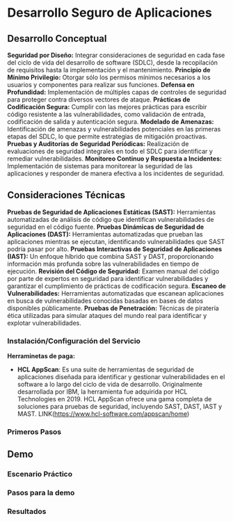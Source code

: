 # Desarrollo Seguro de Aplicaciones
## Desarrollo Conceptual
**Seguridad por Diseño:** Integrar consideraciones de seguridad en cada fase del ciclo de vida del desarrollo de software (SDLC), desde la recopilación de requisitos hasta la implementación y el mantenimiento.
**Principio de Mínimo Privilegio:** Otorgar sólo los permisos mínimos necesarios a los usuarios y componentes para realizar sus funciones.
**Defensa en Profundidad:** Implementación de múltiples capas de controles de seguridad para proteger contra diversos vectores de ataque.
**Prácticas de Codificación Segura:** Cumplir con las mejores prácticas para escribir código resistente a las vulnerabilidades, como validación de entrada, codificación de salida y autenticación segura.
**Modelado de Amenazas:** Identificación de amenazas y vulnerabilidades potenciales en las primeras etapas del SDLC, lo que permite estrategias de mitigación proactivas.
**Pruebas y Auditorías de Seguridad Periódicas:** Realización de evaluaciones de seguridad integrales en todo el SDLC para identificar y remediar vulnerabilidades.
**Monitoreo Continuo y Respuesta a Incidentes:** Implementación de sistemas para monitorear la seguridad de las aplicaciones y responder de manera efectiva a los incidentes de seguridad.

## Consideraciones Técnicas
**Pruebas de Seguridad de Aplicaciones Estáticas (SAST):** Herramientas automatizadas de análisis de código que identifican vulnerabilidades de seguridad en el código fuente.
**Pruebas Dinámicas de Seguridad de Aplicaciones (DAST):** Herramientas automatizadas que prueban las aplicaciones mientras se ejecutan, identificando vulnerabilidades que SAST podría pasar por alto.
**Pruebas Interactivas de Seguridad de Aplicaciones (IAST):** Un enfoque híbrido que combina SAST y DAST, proporcionando información más profunda sobre las vulnerabilidades en tiempo de ejecución.
**Revisión del Código de Seguridad:** Examen manual del código por parte de expertos en seguridad para identificar vulnerabilidades y garantizar el cumplimiento de prácticas de codificación segura.
**Escaneo de Vulnerabilidades:** Herramientas automatizadas que escanean aplicaciones en busca de vulnerabilidades conocidas basadas en bases de datos disponibles públicamente.
**Pruebas de Penetración:** Técnicas de piratería ética utilizadas para simular ataques del mundo real para identificar y explotar vulnerabilidades.

### Instalación/Configuración del Servicio
**Herraminetas de paga:**
 - **HCL AppScan**: Es una suite de herramientas de seguridad de aplicaciones diseñada para identificar y gestionar vulnerabilidades en el software a lo largo del ciclo de vida de desarrollo. Originalmente desarrollada por IBM, la herramienta fue adquirida por HCL Technologies en 2019. HCL AppScan ofrece una gama completa de soluciones para pruebas de seguridad, incluyendo SAST, DAST, IAST y MAST. LINK(https://www.hcl-software.com/appscan/home)
 
### Primeros Pasos
## Demo
### Escenario Práctico
### Pasos para la demo
### Resultados